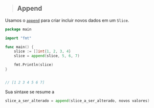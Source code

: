 > ## Append

Usamos o [`append`](https://gobyexample.com/slices) para criar incluir novos dados em um `Slice`.




```go
package main

import "fmt"

func main() {
    slice := []int{1, 2, 3, 4}
    slice = append(slice, 5, 6, 7)

    fmt.Println(slice)
}


// [1 2 3 4 5 6 7]
```
Sua sintaxe se resume a 

```go
slice_a_ser_alterado = append(slice_a_ser_alterado, novos valores)
```